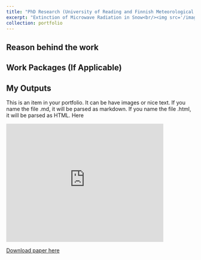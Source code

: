 ```yaml
---
title: "PhD Research (University of Reading and Finnish Meteorological Institute)"
excerpt: "Extinction of Microwave Radiation in Snow<br/><img src='/images/WM_snowslab-border-500x427.png'>"
collection: portfolio
---
```


## Reason behind the work
## Work Packages (If Applicable)
## My Outputs

This is an item in your portfolio. It can be have images or nice text. If you name the file .md, it will be parsed as markdown. If you name the file .html, it will be parsed as HTML. Here

<iframe width="420" height="315" src="https://www.youtube.com/embed/B_OPkv7YLps" frameborder="0" allowfullscreen></iframe>

[Download paper here](https://www.somewhere-nowhere.com/portfolio/landwise/)
